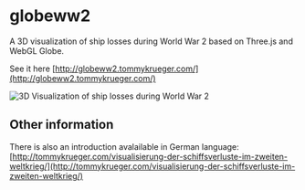 # globeww2

A 3D visualization of ship losses during World War 2 based on Three.js and WebGL Globe.

See it here [http://globeww2.tommykrueger.com/](http://globeww2.tommykrueger.com/)


![3D Visualization of ship losses during World War 2](http://tommykrueger.com/wp-content/uploads/visualisierung-der-schiffssverluste-zweiter-weltkrieg-1024x576.jpg "3D Visualization of ship losses during World War 2")



## Other information

There is also an introduction avalailable in German language:
[http://tommykrueger.com/visualisierung-der-schiffsverluste-im-zweiten-weltkrieg/](http://tommykrueger.com/visualisierung-der-schiffsverluste-im-zweiten-weltkrieg/)
